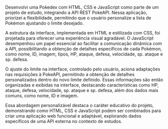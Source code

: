 Desenvolvi uma Pokedex com HTML, CSS e JavaScript como parte de um projeto de estudo, integrando a API REST PokeAPI. Nessa aplicação, priorizei a flexibilidade, permitindo que o usuário personalize a lista de Pokémon ajustando o limite desejado.

A estrutura da interface, implementada em HTML e estilizada com CSS, foi projetada para oferecer uma experiência visual agradável. O JavaScript desempenhou um papel essencial ao facilitar a comunicação dinâmica com a API, possibilitando a obtenção de detalhes específicos de cada Pokémon, como nome, ID, imagem, tipos, HP, ataque, defesa, velocidade, sp. ataque e sp. defesa.

O ajuste do limite na interface, controlado pelo usuário, aciona adaptações nas requisições à PokeAPI, permitindo a obtenção de detalhes personalizados dentro do novo limite definido. Essas informações são então organizadas e exibidas na interface, destacando características como HP, ataque, defesa, velocidade, sp. ataque e sp. defesa, além dos dados mais comuns, como nome, ID e imagem.

Essa abordagem personalizável destaca o caráter educativo do projeto, demonstrando como HTML, CSS e JavaScript podem ser combinados para criar uma aplicação web funcional e adaptável, explorando dados específicos de uma API externa no contexto de estudos.
